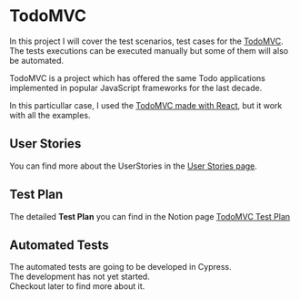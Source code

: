 # TodoMVC
In this project I will cover the test scenarios, test cases for the [TodoMVC](https://todomvc.com).<br>
The tests executions can be executed manually but some of them will also be automated.

TodoMVC is a project which has offered the same Todo applications implemented in popular JavaScript frameworks for the last decade.

In this particullar case, I used the [TodoMVC made with React](https://todomvc.com/examples/react/dist/), but it work with all the examples. 

## User Stories
You can find more about the UserStories in the [User Stories page](https://dynamic-keeper-66c.notion.site/User-Stories-491da01d74b94342acdf5a1166315f24).

## Test Plan
The detailed **Test Plan** you can find in the Notion page
[TodoMVC Test Plan](https://dynamic-keeper-66c.notion.site/TodoMVC-32d7b72188dd445180511f338a19462c)

## Automated Tests
The automated tests are going to be developed in Cypress.<br>
The development has not yet started.<br>
Checkout later to find more about it.
